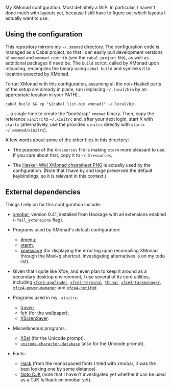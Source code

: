 My XMonad configuration. Most definitely a WIP. In particular, I haven't done
much with layouts yet, because I still have to figure out which layouts I
actually want to use.

## Using the configuration

This repository mirrors my `~/.xmonad` directory. The configuration code is
managed as a Cabal project, so that I can easily pull development versions of
`xmonad` and `xmonad-contrib` (see the `cabal.project` file), as well as
additional packages if need be. The `build` script, called by XMonad upon
reloading, recompiles the binary using `cabal build` and symlinks it to
location expected by XMonad.

To run XMonad with this configuration, assuming all the non-Haskell parts of
the setup are already in place, run (replacing `~/.local/bin` by an
appropriate location in your PATH)...

```
cabal build && cp "$(cabal list-bin xmonad)" ~/.local/bin
```

... a single time to create the "bootstrap" `xmonad` binary. Then, copy the
reference `xinitrc` to `~/.xinitrc` and, after your next login, start X with
`startx` (alternatively, use the provided `xinitrc` directly with `startx
~/.xmonad/xinitrc`).

A few words about some of the other files in this directory:

- The purpose of the `Xresources` file is making `xterm` more pleasant to
    use. If you care about that, copy it to `~/.Xresources`.

- The [Haskell Wiki XMonad cheatsheet PNG](https://wiki.haskell.org/File:Xmbindings.png)
    is actually used by the configuration. (Note that I have by and large
    preserved the default keybindings, so it is relevant in this context.)

## External dependencies

Things I rely on for this configuration include:

- [xmobar](https://hackage.haskell.org/package/xmobar), version 0.41,
    installed from Hackage with all extensions enabled (`-fall_extensions`
    flag).

- Programs used by XMonad's default configuration:

    - [dmenu](https://www.archlinux.org/packages/community/x86_64/dmenu/);
    - [xterm](https://www.archlinux.org/packages/extra/x86_64/xterm/);
    - [xmessage](https://www.archlinux.org/packages/extra/x86_64/xorg-xmessage/)
        (for displaying the error log upon recompiling XMonad through the
        Mod+q shortcut. Investigating alternatives is on my todo list).

- Given that I quite like Xfce, and even plan to keep it around as a secondary
    desktop environment, I use several of its core utilities, including
    [`xfce4-appfinder`](https://www.archlinux.org/packages/extra/x86_64/xfce4-appfinder/),
    [`xfce4-terminal`](https://www.archlinux.org/packages/extra/x86_64/xfce4-terminal/),
    [`thunar`](https://www.archlinux.org/packages/extra/x86_64/thunar/),
    [`xfce4-taskmanager`](https://www.archlinux.org/packages/extra/x86_64/xfce4-taskmanager/),
    [`xfce4-power-manager`](https://www.archlinux.org/packages/extra/x86_64/xfce4-power-manager/)
    and [`xfce4-notifyd`](https://www.archlinux.org/packages/extra/x86_64/xfce4-notifyd/).

- Programs used in my `.xinitrc`:

    - [trayer](https://www.archlinux.org/packages/extra/x86_64/trayer/);
    - [feh](https://www.archlinux.org/packages/extra/x86_64/feh/) (for the wallpaper);
    - [XScrenSaver](https://www.archlinux.org/packages/extra/x86_64/xscreensaver/).

- Miscellaneous programs:

    - [XSel](https://www.archlinux.org/packages/community/x86_64/xsel/) (for
        the Unicode prompt).
    - [`unicode-character-database`](https://www.archlinux.org/packages/extra/any/unicode-character-database/)
        (also for the Unicode prompt).

- Fonts:

    - [Hack](https://www.archlinux.org/packages/extra/any/ttf-hack/) (from the
        monospaced fonts I tried with xmobar, it was the best looking one by
        some distance).
    - [Noto CJK](https://www.archlinux.org/packages/extra/any/noto-fonts-cjk/)
        (note that I haven't investigated yet whether it can be used as a
        CJK fallback on xmobar yet).

